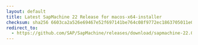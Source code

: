 ```yaml
---
layout: default
title: Latest SapMachine 22 Release for macos-x64-installer
checksum: sha256 6603ca2a526e69467e52f697141be764c08f9772ec1863705011e05dfbcb14f3
redirect_to:
  - https://github.com/SAP/SapMachine/releases/download/sapmachine-22.0.2/sapmachine-jre-22.0.2_macos-x64_bin.dmg
---
```

